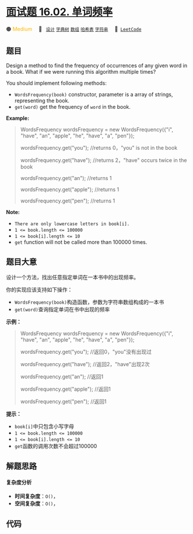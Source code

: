 # [面试题 16.02. 单词频率](https://leetcode.cn/problems/words-frequency-lcci)

🟠 <font color=#ffb800>Medium</font>&emsp; 🔖&ensp; [`设计`](/leetcode-js/outline/tag/design.md) [`字典树`](/leetcode-js/outline/tag/trie.md) [`数组`](/leetcode-js/outline/tag/array.md) [`哈希表`](/leetcode-js/outline/tag/hash-table.md) [`字符串`](/leetcode-js/outline/tag/string.md)&emsp; 🔗&ensp;[`LeetCode`](https://leetcode.cn/problems/words-frequency-lcci)

## 题目

Design a method to find the frequency of occurrences of any given word in a
book. What if we were running this algorithm multiple times?

You should implement following methods:

  * `WordsFrequency(book)` constructor, parameter is a array of strings, representing the book.
  * `get(word)` get the frequency of `word` in the book. 

**Example:**

> 
> 
> 
> 
> 
> WordsFrequency wordsFrequency = new WordsFrequency({"i", "have", "an", "apple", "he", "have", "a", "pen"});
> 
> wordsFrequency.get("you"); //returns 0，"you" is not in the book
> 
> wordsFrequency.get("have"); //returns 2，"have" occurs twice in the book
> 
> wordsFrequency.get("an"); //returns 1
> 
> wordsFrequency.get("apple"); //returns 1
> 
> wordsFrequency.get("pen"); //returns 1
> 
> 

**Note:**

  * `There are only lowercase letters in book[i].`
  * `1 <= book.length <= 100000`
  * `1 <= book[i].length <= 10`
  * `get` function will not be called more than 100000 times.


## 题目大意

设计一个方法，找出任意指定单词在一本书中的出现频率。

你的实现应该支持如下操作：

  * `WordsFrequency(book)`构造函数，参数为字符串数组构成的一本书
  * `get(word)`查询指定单词在书中出现的频率

**示例：**

> 
> 
> 
> 
> 
> WordsFrequency wordsFrequency = new WordsFrequency({"i", "have", "an", "apple", "he", "have", "a", "pen"});
> 
> wordsFrequency.get("you"); //返回0，"you"没有出现过
> 
> wordsFrequency.get("have"); //返回2，"have"出现2次
> 
> wordsFrequency.get("an"); //返回1
> 
> wordsFrequency.get("apple"); //返回1
> 
> wordsFrequency.get("pen"); //返回1
> 
> 

**提示：**

  * `book[i]`中只包含小写字母
  * `1 <= book.length <= 100000`
  * `1 <= book[i].length <= 10`
  * `get`函数的调用次数不会超过100000


## 解题思路

#### 复杂度分析

- **时间复杂度**：`O()`，
- **空间复杂度**：`O()`，

## 代码

```javascript

```